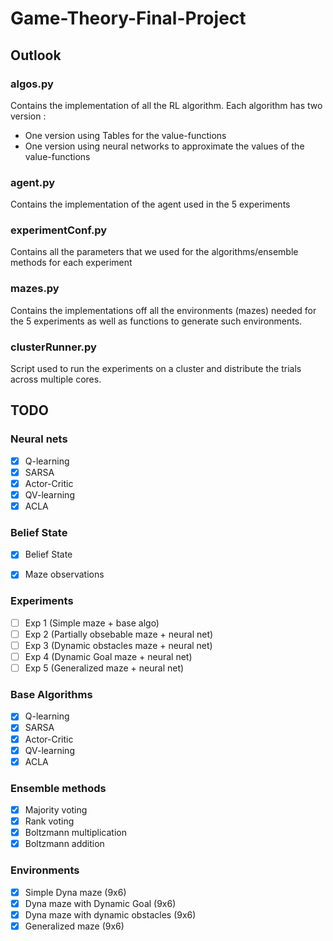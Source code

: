 # Game-Theory-Final-Project

## Outlook

### algos.py

Contains the implementation of all the RL algorithm. Each algorithm has two version :
  - One version using Tables for the value-functions
  - One version using neural networks to approximate the values of the value-functions
  
### agent.py

Contains the implementation of the agent used in the 5 experiments

### experimentConf.py

Contains all the parameters that we used for the algorithms/ensemble methods for each experiment

### mazes.py

Contains the implementations off all the environments (mazes) needed for the 5 experiments as well as functions to generate such environments.

### clusterRunner.py

Script used to run the experiments on a cluster and distribute the trials across multiple cores. 


## TODO

### Neural nets

  - [x] Q-learning
  - [x] SARSA
  - [x] Actor-Critic
  - [x] QV-learning
  - [x] ACLA

### Belief State

  - [x] Belief State
  - [x] Maze observations


### Experiments

  - [ ] Exp 1 (Simple maze + base algo)
  - [ ] Exp 2 (Partially obsebable maze + neural net)
  - [ ] Exp 3 (Dynamic obstacles maze + neural net)
  - [ ] Exp 4 (Dynamic Goal maze + neural net) 
  - [ ] Exp 5 (Generalized maze + neural net)

### Base Algorithms

  - [x] Q-learning
  - [x] SARSA
  - [x] Actor-Critic
  - [x] QV-learning
  - [x] ACLA
 
 ### Ensemble methods
 
  - [x] Majority voting
  - [x] Rank voting
  - [x] Boltzmann multiplication
  - [x] Boltzmann addition

### Environments
  
  - [x] Simple Dyna maze (9x6)
  - [x] Dyna maze with Dynamic Goal (9x6)
  - [x] Dyna maze with dynamic obstacles (9x6)
  - [x] Generalized maze (9x6)
